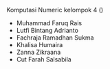 Komputasi Numeric
kelompok 4 ()

- Muhammad Faruq Rais
- Lutfi Bintang Adrianto
- Fachraja Ramadhan Sukma
- Khalisa Humaira
- Zanna Zikraana
- Cut Farah Salsabila 
